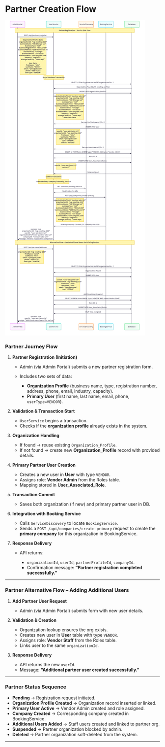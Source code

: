 # Partner Creation Flow

![Partner Creation Flow](../diagrams/service-side-partner-creation-flow.png)

### Partner Journey Flow

1. **Partner Registration (Initiation)**

   * Admin (via Admin Portal) submits a new partner registration form.
   * Includes two sets of data:

     * **Organization Profile** (business name, type, registration number, address, phone, email, industry, capacity).
     * **Primary User** (first name, last name, email, phone, `userType=VENDOR`).

2. **Validation & Transaction Start**

   * `UserService` begins a transaction.
   * Checks if the **organization profile** already exists in the system.

3. **Organization Handling**

   * If found → reuse existing `Organization_Profile`.
   * If not found → create new **Organization\_Profile** record with provided details.

4. **Primary Partner User Creation**

   * Creates a new user in **User** with type `VENDOR`.
   * Assigns role: **Vendor Admin** from the Roles table.
   * Mapping stored in **User\_Associated\_Role**.

5. **Transaction Commit**

   * Saves both organization (if new) and primary partner user in DB.

6. **Integration with Booking Service**

   * Calls `ServiceDiscovery` to locate `BookingService`.
   * Sends a `POST /api/companies/create-primary` request to create the **primary company** for this organization in BookingService.

7. **Response Delivery**

   * API returns:

     * `organizationId`, `userId`, `partnerProfileId`, `companyId`.
     * Confirmation message: **“Partner registration completed successfully.”**

---

### Partner Alternative Flow – Adding Additional Users

1. **Add Partner User Request**

   * Admin (via Admin Portal) submits form with new user details.

2. **Validation & Creation**

   * Organization lookup ensures the org exists.
   * Creates new user in **User** table with type `VENDOR`.
   * Assigns role: **Vendor Staff** from the Roles table.
   * Links user to the same `organizationId`.

3. **Response Delivery**

   * API returns the new `userId`.
   * Message: **“Additional partner user created successfully.”**

---

### Partner Status Sequence

* **Pending** → Registration request initiated.
* **Organization Profile Created** → Organization record inserted or linked.
* **Primary User Active** → Vendor Admin created and role assigned.
* **Company Created** → Corresponding company created in BookingService.
* **Additional Users Added** → Staff users created and linked to partner org.
* **Suspended** → Partner organization blocked by admin.
* **Deleted** → Partner organization soft-deleted from the system.

---
